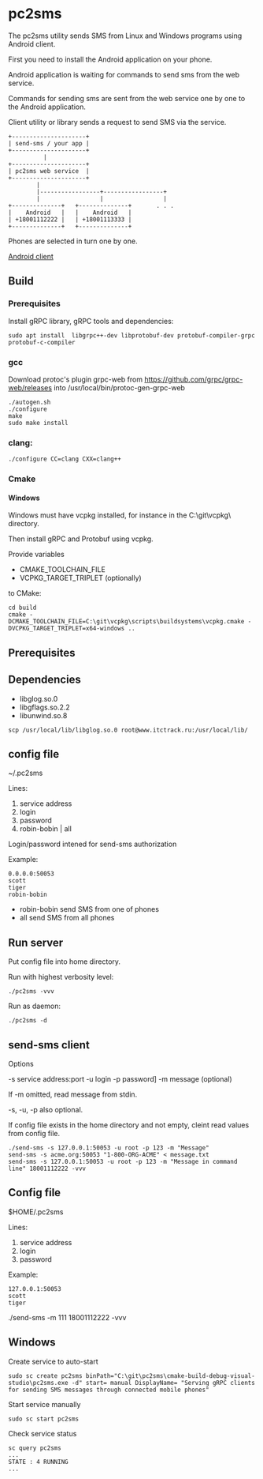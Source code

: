 # pc2sms

The pc2sms utility sends SMS from Linux and Windows programs using Android client.

First you need to install the Android application on your phone.

Android application is waiting for commands to send sms from the web service.

Commands for sending sms are sent from the web service one by one to the Android application.

Client utility or library sends a request to send SMS via the service.

```
+---------------------+
| send-sms / your app |
+---------------------+
          |
+---------------------+
| pc2sms web service  |
+---------------------+
        |
        |-----------------+-----------------+
        |                 |                 |
+--------------+   +--------------+       . . .
|    Android   |   |    Android   |
| +18001112222 |   | +18001113333 |
+--------------+   +--------------+
```

Phones are selected in turn one by one.


[Android client](https://github.com/commandus/pc2sms-android)


## Build

### Prerequisites

Install gRPC library, gRPC tools and dependencies:

```
sudo apt install  libgrpc++-dev libprotobuf-dev protobuf-compiler-grpc protobuf-c-compiler
```

### gcc

Download protoc's plugin grpc-web from https://github.com/grpc/grpc-web/releases into /usr/local/bin/protoc-gen-grpc-web

```
./autogen.sh
./configure
make
sudo make install
```

### clang:

```
./configure CC=clang CXX=clang++
```

### Cmake

#### Windows 
Windows must have vcpkg installed, for instance in the C:\git\vcpkg\ directory.

Then install gRPC and Protobuf using vcpkg.

Provide variables

- CMAKE_TOOLCHAIN_FILE
- VCPKG_TARGET_TRIPLET (optionally)

to CMake:

```
cd build
cmake -DCMAKE_TOOLCHAIN_FILE=C:\git\vcpkg\scripts\buildsystems\vcpkg.cmake -DVCPKG_TARGET_TRIPLET=x64-windows ..
```

## Prerequisites

## Dependencies

- libglog.so.0
- libgflags.so.2.2
- libunwind.so.8

```
scp /usr/local/lib/libglog.so.0 root@www.itctrack.ru:/usr/local/lib/
```

## config file

~/.pc2sms

Lines:

1. service address
2. login
3. password
4. robin-bobin | all

Login/password intened for send-sms authorization

Example:

```
0.0.0.0:50053
scott
tiger
robin-bobin
```

- robin-bobin send SMS from one of phones
- all send SMS from all phones

## Run server

Put config file into home directory.

Run with highest verbosity level:

```
./pc2sms -vvv
```

Run as daemon:

```
./pc2sms -d
```

## send-sms client

Options

-s service address:port
-u login
-p password]
-m message (optional)

If -m omitted, read message from stdin.

-s, -u, -p also optional.

If config file exists in the home directory and not empty, cleint read values from config file.

```
./send-sms -s 127.0.0.1:50053 -u root -p 123 -m "Message"
send-sms -s acme.org:50053 "1-800-ORG-ACME" < message.txt 
send-sms -s 127.0.0.1:50053 -u root -p 123 -m "Message in command line" 18001112222 -vvv
```

## Config file

$HOME/.pc2sms

Lines:

1. service address
2. login
3. password

Example:

```
127.0.0.1:50053
scott
tiger
```

./send-sms -m 111 18001112222 -vvv

## Windows

Create service to auto-start

```
sudo sc create pc2sms binPath="C:\git\pc2sms\cmake-build-debug-visual-studio\pc2sms.exe -d" start= manual DisplayName= "Serving gRPC clients for sending SMS messages through connected mobile phones"
```

Start service manually

```
sudo sc start pc2sms 
```

Check service status

```
sc query pc2sms
...
STATE : 4 RUNNING
... 
```
